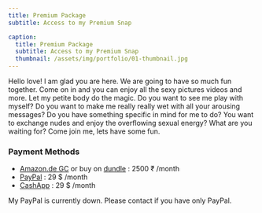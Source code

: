 ```yaml
---
title: Premium Package
subtitle: Access to my Premium Snap

caption:
  title: Premium Package
  subtitle: Access to my Premium Snap
  thumbnail: /assets/img/portfolio/01-thumbnail.jpg
---
```

Hello love! I am glad you are here. We are going to have so much fun together.
Come on in and you can enjoy all the sexy pictures videos and more. Let my petite body do the magic.
Do you want to see me play with myself? Do you want to make me really really wet with all your arousing messages?
Do you have something specific in mind for me to do? You want to exchange nudes and enjoy the overflowing sexual energy?
What are you waiting for? Come join me, lets have some fun.

### Payment Methods
- [Amazon.de GC](https://www.amazon.in/Amazon-mail-Pay-Gift-Card/dp/B00KGE2ER2/) or buy on [dundle](https://dundle.com/amazon/?c=in) : 2500 ₹ /month
- [PayPal](https://www.paypal.com/paypalme/desidelicacy/99) : 29 $ /month
- [CashApp](https://cash.app/$sultrylaila/29) : 29 $ /month

My PayPal is currently down. Please contact if you have only PayPal.
